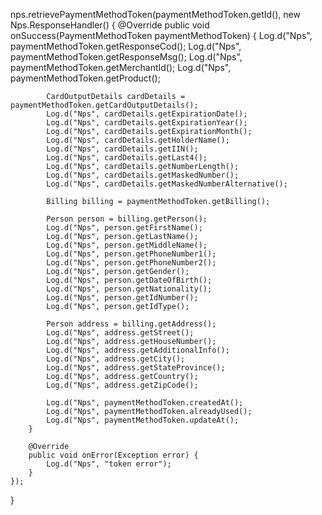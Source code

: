 nps.retrievePaymentMethodToken(paymentMethodToken.getId(), new Nps.ResponseHandler() {
    @Override
        public void onSuccess(PaymentMethodToken paymentMethodToken) {
            Log.d("Nps", paymentMethodToken.getResponseCod();
            Log.d("Nps", paymentMethodToken.getResponseMsg();
            Log.d("Nps", paymentMethodToken.getMerchantId();
            Log.d("Nps", paymentMethodToken.getProduct();

            CardOutputDetails cardDetails = paymentMethodToken.getCardOutputDetails();
            Log.d("Nps", cardDetails.getExpirationDate();
            Log.d("Nps", cardDetails.getExpirationYear();
            Log.d("Nps", cardDetails.getExpirationMonth();
            Log.d("Nps", cardDetails.getHolderName();
            Log.d("Nps", cardDetails.getIIN();
            Log.d("Nps", cardDetails.getLast4();
            Log.d("Nps", cardDetails.getNumberLength();
            Log.d("Nps", cardDetails.getMaskedNumber();
            Log.d("Nps", cardDetails.getMaskedNumberAlternative();

            Billing billing = paymentMethodToken.getBilling();

            Person person = billing.getPerson();
            Log.d("Nps", person.getFirstName();
            Log.d("Nps", person.getLastName();
            Log.d("Nps", person.getMiddleName();
            Log.d("Nps", person.getPhoneNumber1();
            Log.d("Nps", person.getPhoneNumber2();
            Log.d("Nps", person.getGender();
            Log.d("Nps", person.getDateOfBirth();
            Log.d("Nps", person.getNationality();
            Log.d("Nps", person.getIdNumber();
            Log.d("Nps", person.getIdType();

            Person address = billing.getAddress();
            Log.d("Nps", address.getStreet();
            Log.d("Nps", address.getHouseNumber();
            Log.d("Nps", address.getAdditionalInfo();
            Log.d("Nps", address.getCity();
            Log.d("Nps", address.getStateProvince();
            Log.d("Nps", address.getCountry();
            Log.d("Nps", address.getZipCode();

            Log.d("Nps", paymentMethodToken.createdAt();
            Log.d("Nps", paymentMethodToken.alreadyUsed();
            Log.d("Nps", paymentMethodToken.updateAt();
        }

        @Override
        public void onError(Exception error) {
            Log.d("Nps", "token error");
        }
    });
}
